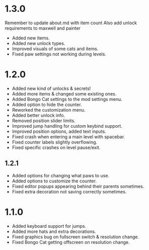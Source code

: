 # 1.3.0
Remember to update about.md with item count
Also add unlock requirements to maxwell and painter
- <cg>Added</c> new items.
- <cg>Added</c> new unlock types.
- <cy>Improved</c> visuals of some cats and items.
- <cr>Fixed</c> paw settings not working during levels.

# 1.2.0
- <cg>Added</c> new kind of unlocks & secrets!
- <cg>Added</c> more items & changed some existing ones.
- <cg>Added</c> Bongo Cat settings to the mod settings menu.
- <cg>Added</c> option to hide the counter.
- <cg>Reworked</cg> the customization menu.
- <cg>Added</c> better unlock info.
- <cy>Removed</c> position slider limits.
- <cy>Improved</c> jump handling for custom keybind support.
- <cy>Improved</c> position options, added text inputs.
- <cr>Fixed</c> crash when entering a main level with spacebar.
- <cr>Fixed</c> counter labels slightly overflowing.
- <cr>Fixed</c> specific crashes on level pause/exit.

## 1.2.1
- <cg>Added</c> options for changing what paws to use.
- <cg>Added</c> options to customize the counter.
- <cr>Fixed</c> editor popups appearing behind their parents sometimes.
- <cr>Fixed</c> extra decoration not saving correctly sometimes.

# 1.1.0
- <cg>Added</c> keyboard support for jumps.
- <cg>Added</c> more hats and extra decorations.
- <cr>Fixed</c> graphics bug on fullscreen switch & resolution change.
- <cr>Fixed</c> Bongo Cat getting offscreen on resolution change.
